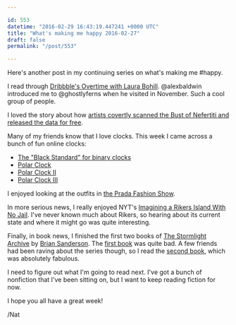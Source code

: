 ```yaml
---

id: 553
datetime: "2016-02-29 16:43:19.447241 +0000 UTC"
title: "What's making me happy 2016-02-27"
draft: false
permalink: "/post/553"

---
```


Here's another post in my continuing series on what's making me #happy.

I read through [Dribbble's Overtime with Laura Bohill](https://dribbble.com/stories/2016/02/17/overtime-with-laura-bohill). @alexbaldwin introduced me to @ghostlyferns when he visited in November. Such a cool group of people.

I loved the story about how [artists covertly scanned the Bust of Nefertiti and released the data for free](http://hyperallergic.com/274635/artists-covertly-scan-bust-of-nefertiti-and-release-the-data-for-free-online/).

Many of my friends know that I love clocks. This week I came across a bunch of fun online clocks:

 - [The "Black Standard" for binary clocks](http://www.romanblack.com/binclk.htm)
 - [Polar Clock](http://bl.ocks.org/mbostock/1096355)
 - [Polar Clock II](http://bl.ocks.org/mbostock/b89c89ec6b58435956a1)
 - [Polar Clock III](http://bl.ocks.org/mbostock/c150b717e18d387e1b98)

I enjoyed looking at the outfits in [the Prada Fashion Show](http://www.racked.com/2016/2/25/11113148/prada-fall-2016-mfw).


In more serious news, I really enjoyed NYT's [Imagining a Rikers Island With No Jail](http://mobile.nytimes.com/2016/02/24/opinion/imagining-a-rikers-island-with-no-jail.html). I've never known much about Rikers, so hearing about its current state and where it might go was quite interesting.

Finally, in book news, I finished the first two books of [The Stormlight Archive](https://en.wikipedia.org/wiki/The_Stormlight_Archive) by [Brian Sanderson](https://en.wikipedia.org/wiki/Brandon_Sanderson). The [first book](https://www.goodreads.com/book/show/9188338-the-way-of-kings) was quite bad. A few friends had been raving about the series though, so I read the [second book](https://www.goodreads.com/book/show/20150777-words-of-radiance), which was absolutely fabulous.

I need to figure out what I'm going to read next. I've got a bunch of nonfiction that I've been sitting on, but I want to keep reading fiction for now.

I hope you all have a great week!

/Nat

